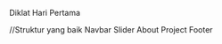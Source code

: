 Diklat Hari Pertama

//Struktur yang baik
Navbar
Slider
About
Project
Footer

<!-- ..(keluar dari folder sekarang baru masuk ke folder gambar) -->
